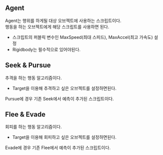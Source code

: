 ## Agent
Agent는 행위를 하게될 대상 오브젝트에 사용하는 스크립트이다.  
행동을 하는 오브젝트에게 해당 스크립트를 사용하면 된다.  
- 스크립트의 퍼블릭 변수인 MaxSpeed(최대 스피드), MaxAccel(최고 가속도) 설정  
- Rigidbody는 필수적으로 있어야된다.  

## Seek & Pursue
추격을 하는 행동 알고리즘이다.  
- Target을 이용해 추격하고 싶은 오브젝트를 설정하면된다.  

Pursue에 경우 기존 Seek에서 예측이 추가된 스크립트이다.  

## Flee & Evade
회피를 하는 행동 알고리즘이다.  
- Target을 이용해 회피하고 싶은 오브젝트를 설정하면된다.  

Evade에 경우 기존 Flee에서 예측이 추가된 스크립트이다.  
